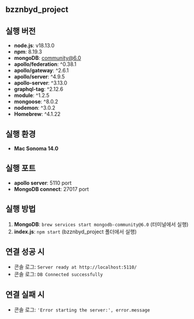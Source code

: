 ## bzznbyd_project

## 실행 버전

- **node.js**: v18.13.0
- **npm**: 8.19.3
- **mongoDB**: community@6.0
- **apollo/federation**: ^0.38.1
- **apollo/gateway**: ^2.6.1
- **apollo/server**: ^4.9.5
- **apollo-server**: ^3.13.0
- **graphql-tag**: ^2.12.6
- **module**: ^1.2.5
- **mongoose**: ^8.0.2
- **nodemon**: ^3.0.2
- **Homebrew**: ^4.1.22

## 실행 환경

- **Mac Sonoma 14.0**

## 실행 포트

- **apollo server**: 5110 port
- **MongoDB connect**: 27017 port

## 실행 방법

1. **MongoDB**: `brew services start mongodb-community@6.0` (터미널에서 실행)
2. **index.js**: `npm start` (bzznbyd_project 폴더에서 실행)

## 연결 성공 시

- 콘솔 로그: `Server ready at http://localhost:5110/`
- 콘솔 로그: `DB Connected successfully`

## 연결 실패 시

- 콘솔 로그: `'Error starting the server:', error.message`
